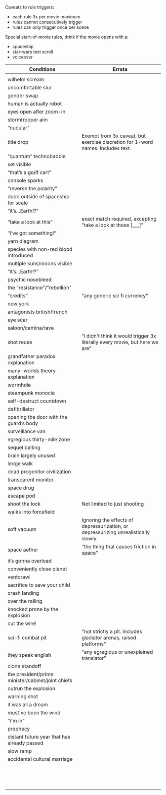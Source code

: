 Caveats to rule triggers:
- each rule 3x per movie maximum
- rules cannot consecutively trigger
- rules can only trigger once per scene

Special start-of-movie rules, drink if the movie opens with a:
- spaceship
- star-wars text scroll
- voiceover

|                    Conditions                     |                                        Errata                                       |
| ------------------------------------------------- | ----------------------------------------------------------------------------------- |
|                                                   |                                                                                     |
| wilhelm scream                                    |                                                                                     |
| uncomfortable slur                                |                                                                                     |
| gender swap                                       |                                                                                     |
| human is actually robot                           |                                                                                     |
| eyes open after zoom-in                           |                                                                                     |
| stormtrooper aim                                  |                                                                                     |
| “nucular”                                         |                                                                                     |
| title drop                                        | Exempt from 3x caveat, but exercise discretion for 1-word names. Includes text.     |
| “quantum” technobabble                            |                                                                                     |
| set visible                                       |                                                                                     |
| “that’s a go/lf cart”                             |                                                                                     |
| console sparks                                    |                                                                                     |
| “reverse the polarity”                            |                                                                                     |
| dude outside of spaceship for scale               |                                                                                     |
| “it’s...Earth!?”                                  |                                                                                     |
| “take a look at this”                             | exact match required, excepting "take a look at those [___]"                        |
| “i’ve got something!”                             |                                                                                     |
| yarn diagram                                      |                                                                                     |
| species with non-red blood introduced             |                                                                                     |
| multiple suns/moons visible                       |                                                                                     |
| “it’s...Earth!?”                                  |                                                                                     |
| psychic nosebleed                                 |                                                                                     |
| the "resistance"/"rebellion"                      |                                                                                     |
| “credits”                                         | "any generic sci fi currency"                                                       |
| new york                                          |                                                                                     |
| antagonists british/french                        |                                                                                     |
| eye scar                                          |                                                                                     |
| saloon/cantina/rave                               |                                                                                     |
| shot reuse                                        | "i didn't think it would trigger 3x literally every movie, but here we are"         |
| grandfather paradox explanation                   |                                                                                     |
| many-worlds theory explanation                    |                                                                                     |
| wormhole                                          |                                                                                     |
| steampunk monocle                                 |                                                                                     |
| self-destruct countdown                           |                                                                                     |
| defibrillator                                     |                                                                                     |
| opening the door with the guard’s body            |                                                                                     |
| surveillance van                                  |                                                                                     |
| egregious thirty-mile zone                        |                                                                                     |
| sequel baiting                                    |                                                                                     |
| brain largely unused                              |                                                                                     |
| ledge walk                                        |                                                                                     |
| dead progenitor civilization                      |                                                                                     |
| transparent monitor                               |                                                                                     |
| space drug                                        |                                                                                     |
| escape pod                                        |                                                                                     |
| shoot the lock                                    | Not limited to just shooting                                                        |
| walks into forcefield                             |                                                                                     |
| soft vacuum                                       | Ignoring the effects of depressurization, or depressurizing unrealistically slowly. |
| space aether                                      | "the thing that causes friction in space"                                           |
| it’s gonna overload                               |                                                                                     |
| conveniently close planet                         |                                                                                     |
| ventcrawl                                         |                                                                                     |
| sacrifice to save your child                      |                                                                                     |
| crash landing                                     |                                                                                     |
| over the railing                                  |                                                                                     |
| knocked prone by the explosion                    |                                                                                     |
| cut the wire!                                     |                                                                                     |
| sci-fi combat pit                                 | "not strictly a pit. includes gladiator arenas, raised platforms"                   |
| they speak english                                | "any egregious or unexplained translator"                                           |
| clone standoff                                    |                                                                                     |
| the president/prime minister/cabinet/joint chiefs |                                                                                     |
| outrun the explosion                              |                                                                                     |
| warning shot                                      |                                                                                     |
| it was all a dream                                |                                                                                     |
| must've been the wind                             |                                                                                     |
| "i'm in"                                          |                                                                                     |
| prophecy                                          |                                                                                     |
| distant future year that has already passed       |                                                                                     |
| slow ramp                                         |                                                                                     |
| accidental cultural marriage                      |                                                                                     |
|                                                   |                                                                                     |
|                                                   |                                                                                     |
|                                                   |                                                                                     |
|                                                   |                                                                                     |
|                                                   |                                                                                     |
|                                                   |                                                                                     |
|                                                   |                                                                                     |
|                                                   |                                                                                     |
|                                                   |                                                                                     |
|                                                   |                                                                                     |
|                                                   |                                                                                     |
|                                                   |                                                                                     |
|                                                   |                                                                                     |
|                                                   |                                                                                     |
